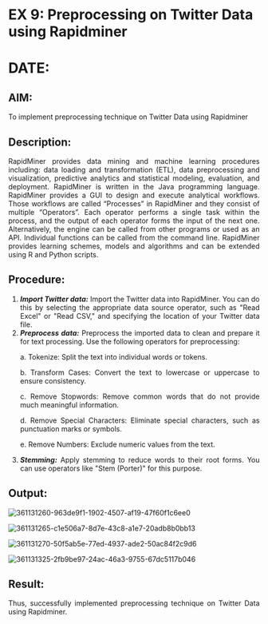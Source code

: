 # EX 9: Preprocessing on Twitter Data using Rapidminer
# DATE: 

## AIM: 
To implement preprocessing technique on Twitter Data using Rapidminer

## Description: 
<div align = "justify">
RapidMiner provides data mining and machine learning procedures including: data loading and transformation (ETL), data preprocessing and visualization, 
predictive analytics and statistical modeling, evaluation, and deployment. RapidMiner is written in the Java programming language. 
RapidMiner provides a GUI to design and execute analytical workflows. Those workflows are called “Processes” in RapidMiner and they consist of multiple “Operators”. 
Each operator performs a single task within the process, and the output of each operator forms the input of the next one. Alternatively, the engine can be called from 
other programs or used as an API. Individual functions can be called from the command line. 
RapidMiner provides learning schemes, models and algorithms and can be extended using R and Python scripts.

## Procedure:
1) ***Import Twitter data:*** Import the Twitter data into RapidMiner. You can do this by selecting the appropriate
data source operator, such as "Read Excel" or "Read CSV," and specifying the location of your Twitter data
file.
2) ***Preprocess data:*** Preprocess the imported data to clean and prepare it for text processing. Use the following
operators for preprocessing:
    <p>a. Tokenize: Split the text into individual words or tokens.
    <p>b. Transform Cases: Convert the text to lowercase or uppercase to ensure consistency.
    <p>c. Remove Stopwords: Remove common words that do not provide much meaningful information.
    <p>d. Remove Special Characters: Eliminate special characters, such as punctuation marks or symbols.
    <p>e. Remove Numbers: Exclude numeric values from the text.
3) ***Stemming:*** Apply stemming to reduce words to their root forms. You can use operators like "Stem (Porter)"
for this purpose.


## Output:


![361131260-963de9f1-1902-4507-af19-47f60f1c6ee0](https://github.com/user-attachments/assets/ad252411-54b8-46fd-ae49-cefcf696ec79)


![361131265-c1e506a7-8d7e-43c8-a1e7-20adb8b0bb13](https://github.com/user-attachments/assets/cc864a3e-cf5a-4d68-837b-2d320b03bcd3)


![361131270-50f5ab5e-77ed-4937-ade2-50ac84f2c9d6](https://github.com/user-attachments/assets/50ea8032-3aeb-418e-809f-5c78b06752da)


![361131325-2fb9be97-24ac-46a3-9755-67dc5117b046](https://github.com/user-attachments/assets/156de7f4-20b5-4189-9cec-856568d0fe4f)



## Result:
Thus, successfully implemented preprocessing technique on Twitter Data using Rapidminer.
